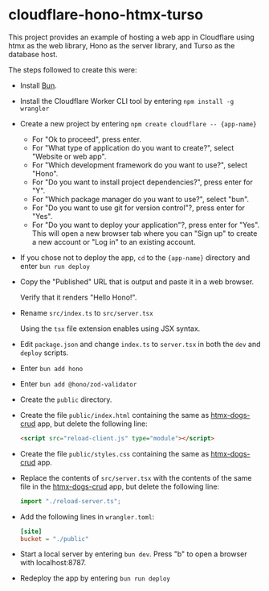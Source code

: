 # cloudflare-hono-htmx-turso

This project provides an example of hosting a web app in Cloudflare
using htmx as the web library, Hono as the server library,
and Turso as the database host.

The steps followed to create this were:

- Install <a href="https://bun.sh" target="_blank">Bun</a>.

- Install the Cloudflare Worker CLI tool by entering
  `npm install -g wrangler`

- Create a new project by entering `npm create cloudflare -- {app-name}`

  - For "Ok to proceed", press enter.
  - For "What type of application do you want to create?",
    select "Website or web app".
  - For "Which development framework do you want to use?",
    select "Hono".
  - For "Do you want to install project dependencies?", press enter for "Y".
  - For "Which package manager do you want to use?", select "bun".
  - For "Do you want to use git for version control"?, press enter for "Yes".
  - For "Do you want to deploy your application"?, press enter for "Yes".
    This will open a new browser tab where you can
    "Sign up" to create a new account or "Log in" to an existing account.

- If you chose not to deploy the app,
  `cd` to the `{app-name}` directory and enter `bun run deploy`

- Copy the "Published" URL that is output and paste it in a web browser.

  Verify that it renders "Hello Hono!".

- Rename `src/index.ts` to `src/server.tsx`

  Using the `tsx` file extension enables using JSX syntax.

- Edit `package.json` and change `index.ts` to `server.tsx`
  in both the `dev` and `deploy` scripts.

- Enter `bun add hono`

- Enter `bun add @hono/zod-validator`

- Create the `public` directory.

- Create the file `public/index.html` containing the same as
  [htmx-dogs-crud](https://github.com/mvolkmann/htmx-examples/blob/main/htmx-dogs-crud) app,
  but delete the following line:

  ```html
  <script src="reload-client.js" type="module"></script>
  ```

- Create the file `public/styles.css` containing the same as
  [htmx-dogs-crud](https://github.com/mvolkmann/htmx-examples/blob/main/htmx-dogs-crud) app.

- Replace the contents of `src/server.tsx` with the contents of the same file in the
  [htmx-dogs-crud](https://github.com/mvolkmann/htmx-examples/blob/main/htmx-dogs-crud) app,
  but delete the following line:

  ```ts
  import "./reload-server.ts";
  ```

- Add the following lines in `wrangler.toml`:

  ```toml
  [site]
  bucket = "./public"
  ```

- Start a local server by entering `bun dev`.
  Press "b" to open a browser with localhost:8787.

- Redeploy the app by entering `bun run deploy`
